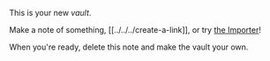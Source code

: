 This is your new *vault*.

Make a note of something, [[../../../create-a-link]], or try [the Importer](https://help.obsidian.md/Plugins/Importer)!

When you're ready, delete this note and make the vault your own.